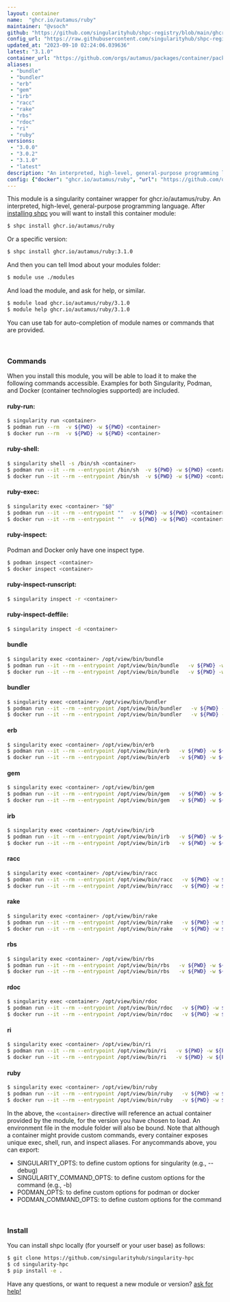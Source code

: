 ```yaml
---
layout: container
name:  "ghcr.io/autamus/ruby"
maintainer: "@vsoch"
github: "https://github.com/singularityhub/shpc-registry/blob/main/ghcr.io/autamus/ruby/container.yaml"
config_url: "https://raw.githubusercontent.com/singularityhub/shpc-registry/main/ghcr.io/autamus/ruby/container.yaml"
updated_at: "2023-09-10 02:24:06.039636"
latest: "3.1.0"
container_url: "https://github.com/orgs/autamus/packages/container/package/ruby"
aliases:
 - "bundle"
 - "bundler"
 - "erb"
 - "gem"
 - "irb"
 - "racc"
 - "rake"
 - "rbs"
 - "rdoc"
 - "ri"
 - "ruby"
versions:
 - "3.0.0"
 - "3.0.2"
 - "3.1.0"
 - "latest"
description: "An interpreted, high-level, general-purpose programming language."
config: {"docker": "ghcr.io/autamus/ruby", "url": "https://github.com/orgs/autamus/packages/container/package/ruby", "maintainer": "@vsoch", "description": "An interpreted, high-level, general-purpose programming language.", "latest": {"3.1.0": "sha256:2090e247c5efcff49e18b1d80f37091251376e6f8321c97e9b886b9fb442e859"}, "tags": {"3.0.0": "sha256:13449cbf4d0edc53e79bb7d8080b8a3ce34b2ff26219ea1318c7122d1f497208", "3.0.2": "sha256:8c9057626f354e76b6550c7081b628f434b27951058bdd64b76d4f7b24463e8a", "3.1.0": "sha256:2090e247c5efcff49e18b1d80f37091251376e6f8321c97e9b886b9fb442e859", "latest": "sha256:2090e247c5efcff49e18b1d80f37091251376e6f8321c97e9b886b9fb442e859"}, "aliases": {"bundle": "/opt/view/bin/bundle", "bundler": "/opt/view/bin/bundler", "erb": "/opt/view/bin/erb", "gem": "/opt/view/bin/gem", "irb": "/opt/view/bin/irb", "racc": "/opt/view/bin/racc", "rake": "/opt/view/bin/rake", "rbs": "/opt/view/bin/rbs", "rdoc": "/opt/view/bin/rdoc", "ri": "/opt/view/bin/ri", "ruby": "/opt/view/bin/ruby"}}
---
```


This module is a singularity container wrapper for ghcr.io/autamus/ruby.
An interpreted, high-level, general-purpose programming language.
After [installing shpc](#install) you will want to install this container module:


```bash
$ shpc install ghcr.io/autamus/ruby
```

Or a specific version:

```bash
$ shpc install ghcr.io/autamus/ruby:3.1.0
```

And then you can tell lmod about your modules folder:

```bash
$ module use ./modules
```

And load the module, and ask for help, or similar.

```bash
$ module load ghcr.io/autamus/ruby/3.1.0
$ module help ghcr.io/autamus/ruby/3.1.0
```

You can use tab for auto-completion of module names or commands that are provided.

<br>

### Commands

When you install this module, you will be able to load it to make the following commands accessible.
Examples for both Singularity, Podman, and Docker (container technologies supported) are included.

#### ruby-run:

```bash
$ singularity run <container>
$ podman run --rm  -v ${PWD} -w ${PWD} <container>
$ docker run --rm  -v ${PWD} -w ${PWD} <container>
```

#### ruby-shell:

```bash
$ singularity shell -s /bin/sh <container>
$ podman run --it --rm --entrypoint /bin/sh  -v ${PWD} -w ${PWD} <container>
$ docker run --it --rm --entrypoint /bin/sh  -v ${PWD} -w ${PWD} <container>
```

#### ruby-exec:

```bash
$ singularity exec <container> "$@"
$ podman run --it --rm --entrypoint ""  -v ${PWD} -w ${PWD} <container> "$@"
$ docker run --it --rm --entrypoint ""  -v ${PWD} -w ${PWD} <container> "$@"
```

#### ruby-inspect:

Podman and Docker only have one inspect type.

```bash
$ podman inspect <container>
$ docker inspect <container>
```

#### ruby-inspect-runscript:

```bash
$ singularity inspect -r <container>
```

#### ruby-inspect-deffile:

```bash
$ singularity inspect -d <container>
```


#### bundle

```bash
$ singularity exec <container> /opt/view/bin/bundle
$ podman run --it --rm --entrypoint /opt/view/bin/bundle   -v ${PWD} -w ${PWD} <container> -c " $@"
$ docker run --it --rm --entrypoint /opt/view/bin/bundle   -v ${PWD} -w ${PWD} <container> -c " $@"
```


#### bundler

```bash
$ singularity exec <container> /opt/view/bin/bundler
$ podman run --it --rm --entrypoint /opt/view/bin/bundler   -v ${PWD} -w ${PWD} <container> -c " $@"
$ docker run --it --rm --entrypoint /opt/view/bin/bundler   -v ${PWD} -w ${PWD} <container> -c " $@"
```


#### erb

```bash
$ singularity exec <container> /opt/view/bin/erb
$ podman run --it --rm --entrypoint /opt/view/bin/erb   -v ${PWD} -w ${PWD} <container> -c " $@"
$ docker run --it --rm --entrypoint /opt/view/bin/erb   -v ${PWD} -w ${PWD} <container> -c " $@"
```


#### gem

```bash
$ singularity exec <container> /opt/view/bin/gem
$ podman run --it --rm --entrypoint /opt/view/bin/gem   -v ${PWD} -w ${PWD} <container> -c " $@"
$ docker run --it --rm --entrypoint /opt/view/bin/gem   -v ${PWD} -w ${PWD} <container> -c " $@"
```


#### irb

```bash
$ singularity exec <container> /opt/view/bin/irb
$ podman run --it --rm --entrypoint /opt/view/bin/irb   -v ${PWD} -w ${PWD} <container> -c " $@"
$ docker run --it --rm --entrypoint /opt/view/bin/irb   -v ${PWD} -w ${PWD} <container> -c " $@"
```


#### racc

```bash
$ singularity exec <container> /opt/view/bin/racc
$ podman run --it --rm --entrypoint /opt/view/bin/racc   -v ${PWD} -w ${PWD} <container> -c " $@"
$ docker run --it --rm --entrypoint /opt/view/bin/racc   -v ${PWD} -w ${PWD} <container> -c " $@"
```


#### rake

```bash
$ singularity exec <container> /opt/view/bin/rake
$ podman run --it --rm --entrypoint /opt/view/bin/rake   -v ${PWD} -w ${PWD} <container> -c " $@"
$ docker run --it --rm --entrypoint /opt/view/bin/rake   -v ${PWD} -w ${PWD} <container> -c " $@"
```


#### rbs

```bash
$ singularity exec <container> /opt/view/bin/rbs
$ podman run --it --rm --entrypoint /opt/view/bin/rbs   -v ${PWD} -w ${PWD} <container> -c " $@"
$ docker run --it --rm --entrypoint /opt/view/bin/rbs   -v ${PWD} -w ${PWD} <container> -c " $@"
```


#### rdoc

```bash
$ singularity exec <container> /opt/view/bin/rdoc
$ podman run --it --rm --entrypoint /opt/view/bin/rdoc   -v ${PWD} -w ${PWD} <container> -c " $@"
$ docker run --it --rm --entrypoint /opt/view/bin/rdoc   -v ${PWD} -w ${PWD} <container> -c " $@"
```


#### ri

```bash
$ singularity exec <container> /opt/view/bin/ri
$ podman run --it --rm --entrypoint /opt/view/bin/ri   -v ${PWD} -w ${PWD} <container> -c " $@"
$ docker run --it --rm --entrypoint /opt/view/bin/ri   -v ${PWD} -w ${PWD} <container> -c " $@"
```


#### ruby

```bash
$ singularity exec <container> /opt/view/bin/ruby
$ podman run --it --rm --entrypoint /opt/view/bin/ruby   -v ${PWD} -w ${PWD} <container> -c " $@"
$ docker run --it --rm --entrypoint /opt/view/bin/ruby   -v ${PWD} -w ${PWD} <container> -c " $@"
```



In the above, the `<container>` directive will reference an actual container provided
by the module, for the version you have chosen to load. An environment file in the
module folder will also be bound. Note that although a container
might provide custom commands, every container exposes unique exec, shell, run, and
inspect aliases. For anycommands above, you can export:

 - SINGULARITY_OPTS: to define custom options for singularity (e.g., --debug)
 - SINGULARITY_COMMAND_OPTS: to define custom options for the command (e.g., -b)
 - PODMAN_OPTS: to define custom options for podman or docker
 - PODMAN_COMMAND_OPTS: to define custom options for the command

<br>

### Install

You can install shpc locally (for yourself or your user base) as follows:

```bash
$ git clone https://github.com/singularityhub/singularity-hpc
$ cd singularity-hpc
$ pip install -e .
```

Have any questions, or want to request a new module or version? [ask for help!](https://github.com/singularityhub/singularity-hpc/issues)